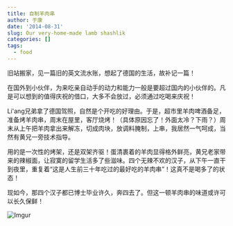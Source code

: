 ```yaml
---
title: 自制羊肉串
author: 于康
date: '2014-08-31'
slug: Our very-home-made lamb shashlik
categories: []
tags:
  - food
---
```


旧站搬家，见一篇旧的英文流水账，想起了德国的生活，故补记一篇！

在国外到小伙伴，为来吃亲自动手的动力和能力一般是要超过国内的小伙伴的。凡是可以想到的值得庆祝的借口，大多不会放过，必须通过吃喝来庆祝！

Li'ang兄弟拿了德国驾照，自然是个开吃的好理由。于是，超市里羊肉啤酒备足，准备烤羊肉串，周末在屋里，客厅烧烤！（具体原因忘了！外面太冷？下雨？）周末从上午把羊肉拿出来解冻，切成肉块，放调料腌制，上串，我居然一气呵成，当然有黄兄一旁技术指导。

用的是一次性的烤架，还是双架齐驱！蛋清裹着的羊肉显得格外鲜亮，黄兄老家带来的辣椒面，让寂寞的留学生活多了些滋味。四个无辣不欢的汉子，从下午一直干到夜里，重复着“这是人生前三十年吃过的最好吃的羊肉串”！这真不是喝多了的状态！

现如今，那四个汉子都已博士毕业许久，奔四去了。但这一顿羊肉串的味道或许可以长久保鲜！

![Imgur](http://i.imgur.com/RhuBls9.jpg)